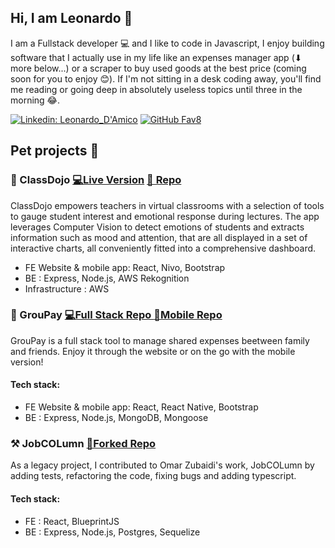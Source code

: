 ## Hi, I am Leonardo 👋

I am a Fullstack developer 💻 and I like to code in Javascript, I enjoy building software that I actually use in my life like an expenses manager app (⬇ more below...) or a scraper to buy used goods at the best price (coming soon for you to enjoy 😊). If I'm not sitting in a desk coding away, you'll find me reading or going deep in absolutely useless topics until three in the morning 😂.

[![Linkedin: Leonardo_D'Amico](https://img.shields.io/badge/-Leonardo_D'Amico-blue?style=flat-square&logo=Linkedin&logoColor=white&link=https://www.linkedin.com/in/leonardo-d-amico/)](https://www.linkedin.com/in/leonardo-d-amico/)
[![GitHub Fav8](https://img.shields.io/github/followers/Fav8?label=follow&style=social)](https://github.com/Fav8)

## Pet projects 💪

### 🥋 ClassDojo  [💻Live Version](https://www.classdojo.ninja) [📄 Repo](https://github.com/class-dojo) 
ClassDojo empowers teachers in virtual classrooms with a selection of tools to gauge student interest and emotional response during lectures. The app leverages Computer Vision to detect emotions of students and extracts information such as mood and attention, that are all displayed in a set of interactive charts, all conveniently fitted into a comprehensive dashboard.

- FE Website & mobile app: React, Nivo, Bootstrap
- BE : Express, Node.js, AWS Rekognition
- Infrastructure : AWS

### 💸 GrouPay  [💻Full Stack Repo ](https://github.com/Fav8/groupay) [ 📱Mobile Repo](https://github.com/Fav8/groupay_mobile)
GrouPay is a full stack tool to manage shared expenses beetween family and friends. Enjoy it through the website or on the go with the mobile version!

#### Tech stack:
- FE Website & mobile app: React, React Native, Bootstrap
- BE : Express, Node.js, MongoDB, Mongoose

### ⚒ JobCOLumn  [🍴Forked Repo ](https://github.com/Fav8/Job-COLumn/) 
As a legacy project, I contributed to Omar Zubaidi's work, JobCOLumn by adding tests, refactoring the code, fixing bugs and adding typescript. 

#### Tech stack:
- FE : React, BlueprintJS
- BE : Express, Node.js, Postgres, Sequelize

